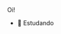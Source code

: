 Oi!
- 👀 Estudando


<!---
0brunox/0brunox is a ✨ special ✨ repository because its `README.md` (this file) appears on your GitHub profile.
You can click the Preview link to take a look at your changes.
--->
